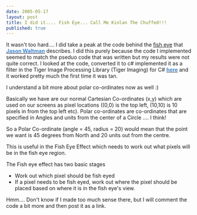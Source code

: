 ```yaml
--- 
date: 2005-05-17
layout: post
title: I did it.... Fish Eye... Call Me Kinlan The Chuffed!!!
published: true
---
```

It wasn't too hard.... I did take a peak at the code behind the <a href="http://www.jasonwaltman.com/thesis/filter-fisheye.html/tag" rel="tag" target="_blank">fish eye</a> that <a href="http://www.jasonwaltman.com/" target="_blank"><strong><span style="COLOR: #4386ce;">Jason Waltman</span></strong></a> describes. I did this purely because the code I implemented seemed to match the pseduo code that was written but my results were not quite correct. I looked at the code, converted it to c# implemented it as a filter in the Tiger Image Processing Library (Tiger Imaging) for C# <a href="http://www.thecodeproject.com/cs/media/Image_Processing_Lab.asp" target="_blank"><strong><span style="COLOR: #4386ce;">here</span></strong></a> and it worked pretty much the first time it was tan.<p />I understand a bit more about polar co-ordinates now as well :)<p />Basically we have are our normal Cartesian Co-ordinates (x,y) which are used on our screens as pixel locations ((0,0) is the top left, (10,10) is 10 pixels in from the top left etc). Polar co-ordinates are co-ordinates that are specified in Angles and units from the center of a Circle .... I think!<p />So a Polar Co-ordinate (angle = 45, radius = 20) would mean that the point we want is 45 degrees from North and 20 units out from the centre.<p />This is useful in the Fish Eye Effect which needs to work out what pixels will be in the fish eye region.<p />The Fish eye effect has two basic stages<br /><ul>
<li>Work out which pixel should be fish eyed</li>
<li>If a pixel needs to be fish eyed, work out where the pixel should be placed based on where it is in the fish eye's view.</li>
</ul>Hmm.... Don't know if I made too much sense there, but I will comment the code a bit more and then post it as a link.<br /><div class="blogger-post-footer"><img class="posterous_download_image" src="https://blogger.googleusercontent.com/tracker/8109338-111636219965388227?l=www.kinlan.co.uk%2Findex.html" height="1" alt="" width="1" /></div>
